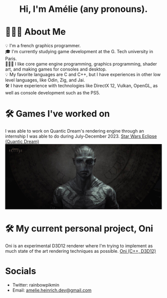 <h1 align="center">Hi, I'm Amélie (any pronouns).</h1>

# 👩🏻‍💻 About Me

💡 I'm a french graphics programmer.\
🎓 I'm currently studying game development at the G. Tech university in Paris.\
👩🏻‍💻 I like core game engine programming, graphics programming, shader art, and making games for consoles and desktop.\
💡 My favorite languages are C and C++, but I have experiences in other low level languages, like Odin, Zig, and Jai.\
🛠 I have experience with technologies like DirectX 12, Vulkan, OpenGL, as well as console development such as the PS5.

# 🛠 Games I've worked on

I was able to work on Quantic Dream's rendering engine through an internship I was able to do during July-December 2023.
[Star Wars Eclipse (Quantic Dream)](https://www.starwarseclipse.com)
![Screenshot](images/star-wars-eclipse-22-drummer-face-38763223_8df3eced.jpeg)

# 🛠 My current personal project, Oni

Oni is an experimental D3D12 renderer where I'm trying to implement as much state of the art rendering techniques as possible.
[Oni (C++, D3D12)](https://github.com/AmelieHeinrich/Oni)

# Socials
- Twitter: rainbowpikmin
- Email: amelie.heinrich.dev@gmail.com
